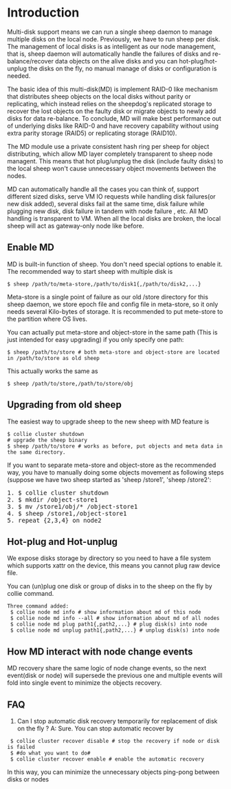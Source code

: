 # Introduction

Multi-disk support means we can run a single sheep daemon to manage multiple disks on the local node. Previously, we have to run sheep per disk. The management of local disks is as intelligent as our node management, that is, sheep daemon will automatically handle the failures of disks and re-balance/recover data objects on the alive disks and you can hot-plug/hot-unplug the disks on the fly, no manual manage of disks or configuration is needed. 

The basic idea of this multi-disk(MD) is implement RAID-0 like mechanism that distributes sheep objects on the local disks without parity or replicating, which instead relies on the sheepdog's replicated storage to recover the lost objects on the faulty disk or migrate objects to newly add disks for data re-balance. To conclude, MD will make best performance out of underlying disks like RAID-0 and have recovery capability without using extra parity storage (RAID5) or replicating storage (RAID10).

The MD module use a private consistent hash ring per sheep for object distributing, which allow MD layer completely transparent to sheep node managent. This means that hot plug/unplug the disk (include faulty disks) to the local sheep won't cause unnecessary object movements between the nodes. 

MD can automatically handle all the cases you can think of, support different sized disks, serve VM IO requests while handling disk failures(or new disk added), several disks fail at the same time, disk failure while plugging new disk, disk failure in tandem with node failure , etc. All MD handling is transparent to VM.  When all the local disks are broken, the local sheep will act as gateway-only node like before.

## Enable MD

MD is built-in function of sheep. You don't need special options to enable it. The recommended way to start sheep with multiple disk is

 ```
$ sheep /path/to/meta-store,/path/to/disk1{,/path/to/disk2,...}
 ```

Meta-store is a single point of failure as our old /store directory for this sheep daemon, we store epoch file and config file in meta-store, so it only needs several Kilo-bytes of storage.  It is recommended to put mete-store to the partition where OS lives.

You can actually put meta-store and object-store in the same path (This is just intended for easy upgrading) if you only specify one path:

 ```
$ sheep /path/to/store # both meta-store and object-store are located in /path/to/store as old sheep
 ```

This actually works the same as 

```
$ sheep /path/to/store,/path/to/store/obj 
```

## Upgrading from old sheep
The easiest way to upgrade sheep to the new sheep with MD feature is 

```
$ collie cluster shutdown
# upgrade the sheep binary 
$ sheep /path/to/store # works as before, put objects and meta data in the same directory.
```

If you want to separate meta-store and object-store as the recommended way, you have to manually doing some objects movement as following steps (suppose we have two sheep started as 'sheep /store1', 'sheep /store2':

<pre>
1. $ collie cluster shutdown
2. $ mkdir /object-store1
3. $ mv /store1/obj/* /object-store1
4. $ sheep /store1,/object-store1
5. repeat {2,3,4} on node2
</pre>

## Hot-plug and Hot-unplug

We expose disks storage by directory so you need to have a file system which supports xattr on the device, this means you cannot plug raw device file.

You can (un)plug one disk or group of disks in to the sheep on the fly by collie command.

```
Three command added:
 $ collie node md info # show information about md of this node
 $ collie node md info --all # show information about md of all nodes
 $ collie node md plug path1{,path2,...} # plug disk(s) into node
 $ collie node md unplug path1{,path2,...} # unplug disk(s) into node
```

## How MD interact with node change events

MD recovery share the same logic of node change events, so the next event(disk or node) will supersede the previous one and multiple events will fold into single event to minimize the objects recovery.

## FAQ
 1. Can I stop automatic disk recovery temporarily for replacement of disk on the fly ?
  A: Sure. You can stop automatic recover by

```
 $ collie cluster recover disable # stop the recovery if node or disk is failed
 $ #do what you want to do#
 $ collie cluster recover enable # enable the automatic recovery  
```
 
  In this way, you can minimize the unnecessary objects ping-pong between disks or nodes
